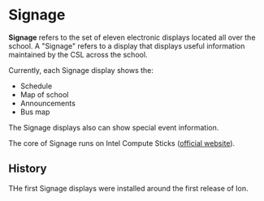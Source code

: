 # Signage

**Signage** refers to the set of eleven electronic displays located all over the school. A "Signage" refers to a display that displays useful information maintained by the CSL across the school.

Currently, each Signage display shows the:

* Schedule
* Map of school
* Announcements
* Bus map

The Signage displays also can show special event information.

The core of Signage runs on Intel Compute Sticks \([official website](https://www.intel.com/content/www/us/en/products/boards-kits/compute-stick.html)\).  

## History

THe first Signage displays were installed around the first release of Ion.

